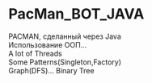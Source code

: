 # PacMan_BOT_JAVA


PACMAN, сделанный через Java
<br>
Использование ООП...
<br>
A lot of Threads
<br>
Some Patterns(Singleton,Factory)
<br>
Graph(DFS)...
Binary Tree
<br>
